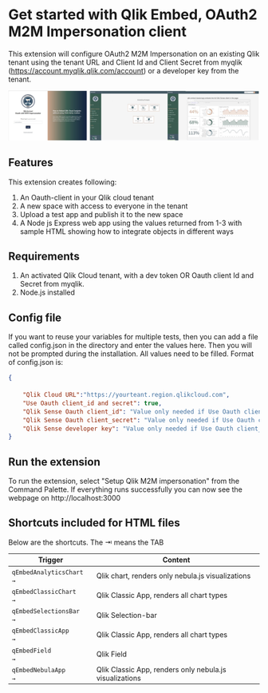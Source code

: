 # Get started with Qlik Embed, OAuth2 M2M Impersonation client

This extension will configure OAuth2 M2M Impersonation on an existing Qlik tenant using the tenant URL and Client Id and Client Secret from myqlik (https://account.myqlik.qlik.com/account) or a developer key from the tenant.

![images/integration.jpg](https://raw.githubusercontent.com/jacobvinzent/qlik_m2m_impersonation/master/images/integration.jpg)

## Features
This extension creates following:
1. An Oauth-client in your Qlik cloud tenant
2. A new space with access to everyone in the tenant
3. Upload a test app and publish it to the new space
4. A Node js Express web app using the values returned from 1-3 with sample HTML showing how to integrate objects in different ways
   
## Requirements

1. An activated Qlik Cloud tenant, with a dev token OR Oauth client Id and Secret from myqlik.
2. Node.js installed 


## Config file
If you want to reuse your variables for multiple tests, then you can add a file called config.json in the directory and enter the values here. Then you will not be prompted during the installation. All values need to be filled. Format of config.json is: 

```json
{

    "Qlik Cloud URL":"https://yourteant.region.qlikcloud.com",
    "Use Oauth client_id and secret": true,
    "Qlik Sense Oauth client_id": "Value only needed if Use Oauth client_id and secret is true",
    "Qlik Sense Oauth client_secret": "Value only needed if Use Oauth client_id and secret is true",
    "Qlik Sense developer key": "Value only needed if Use Oauth client_id and secret is false"
}
```

## Run the extension
To run the extension, select "Setup Qlik M2M impersonation" from the Command Palette. If everything runs successfully you can now see the webpage on http://localhost:3000

## Shortcuts included for HTML files

Below are the shortcuts. The ⇥ means the TAB

|    Trigger                  | Content                                                  |
| --------------------------  | ------------------------------------------------------   |
|  `qEmbedAnalyticsChart →`   | Qlik chart, renders only nebula.js visualizations        |
|  `qEmbedClassicChart   →`   | Qlik Classic App, renders all chart types                |
|  `qEmbedSelectionsBar  →`   | Qlik Selection-bar                                       |
|  `qEmbedClassicApp     →`   | Qlik Classic App, renders all chart types                |
|  `qEmbedField          →`   | Qlik Field                                               |
|  `qEmbedNebulaApp      →`   | Qlik Classic App, renders only nebula.js visualizations  |





